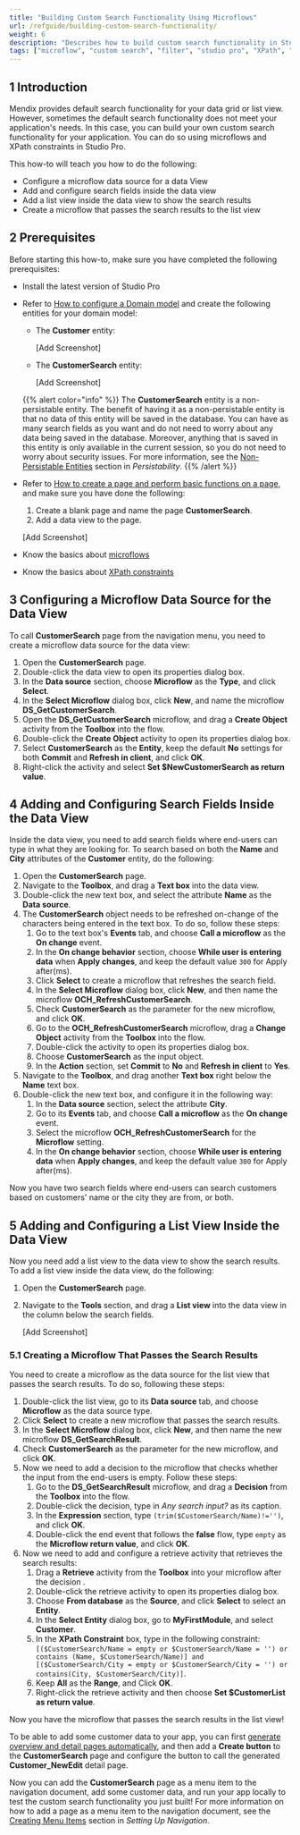 ```yaml
---
title: "Building Custom Search Functionality Using Microflows"
url: /refguide/building-custom-search-functionality/
weight: 6
description: "Describes how to build custom search functionality in Studio Pro using microflows and XPath constraints."
tags: ["microflow", "custom search", "filter", "studio pro", "XPath", "xpath"]
---
```


## 1 Introduction

Mendix provides default search functionality for your data grid or list view. However, sometimes the default search functionality does not meet your application's needs. In this case, you can build your own custom search functionality for your application. You can do so using microflows and XPath constraints in Studio Pro.

This how-to will teach you how to do the following:

* Configure a microflow data source for a data View
* Add and configure search fields inside the data view
* Add a list view inside the data view to show the search results
* Create a microflow that passes the search results to the list view

## 2 Prerequisites

Before starting this how-to, make sure you have completed the following prerequisites:

* Install the latest version of Studio Pro
* Refer to [How to configure a Domain model](/refguide/configuring-a-domain-model/) and create the following entities for your domain model:
    * The **Customer** entity:

        [Add Screenshot]

    * The **CustomerSearch** entity:

        [Add Screenshot]
    
    {{% alert color="info" %}}
    The **CustomerSearch** entity is a non-persistable entity. The benefit of having it as a non-persistable entity is that no data of this entity will be saved in the database. You can have as many search fields as you want and do not need to worry about any data being saved in the database. Moreover, anything that is saved in this entity is only available in the current session, so you do not need to worry about security issues. For more information, see the [Non-Persistable Entities](/refguide/persistability/#non-persistable) section in *Persistability*.
    {{% /alert %}}

* Refer to [How to create a page and perform basic functions on a page](/refguide/page/), and make sure you have done the following:
    1. Create a blank page and name the page **CustomerSearch**.
    2. Add a data view to the page.

    [Add Screenshot]

* Know the basics about [microflows](/refguide/microflows/)
* Know the basics about [XPath constraints](/refguide/xpath-constraints/)

## 3 Configuring a Microflow Data Source for the Data View

To call **CustomerSearch** page from the navigation menu, you need to create a microflow data source for the data view:

1. Open the **CustomerSearch** page.
2. Double-click the data view to open its properties dialog box.
3. In the **Data source** section, choose **Microflow** as the **Type**, and click **Select**.
4. In the **Select Microflow** dialog box, click **New**, and name the microflow **DS_GetCustomerSearch**.
5. Open the **DS_GetCustomerSearch** microflow, and drag a **Create Object** activity from the **Toolbox** into the flow.
6. Double-click the **Create Object** activity to open its properties dialog box.
7. Select **CustomerSearch** as the **Entity**, keep the default **No** settings for both **Commit** and **Refresh in client**, and click **OK**.
8. Right-click the activity and select **Set $NewCustomerSearch as return value**.

## 4 Adding and Configuring Search Fields Inside the Data View

Inside the data view, you need to add search fields where end-users can type in what they are looking for. To search based on both the **Name** and **City** attributes of the **Customer** entity, do the following:

1. Open the **CustomerSearch** page.
2. Navigate to the **Toolbox**, and drag a **Text box** into the data view.
3. Double-click the new text box, and select the attribute **Name** as the **Data source**.
4. The **CustomerSearch** object needs to be refreshed on-change of the characters being entered in the text box. To do so, follow these steps:
    1. Go to the text box's **Events** tab, and choose **Call a microflow** as the **On change** event.
    2. In the **On change behavior** section, choose **While user is entering data** when **Apply changes**, and keep the default value `300` for Apply after(ms).
    3. Click **Select** to create a microflow that refreshes the search field.
    4. In the **Select Microflow** dialog box, click **New**, and then name the microflow **OCH_RefreshCustomerSearch**.
    5. Check **CustomerSearch** as the parameter for the new microflow, and click **OK**.
    6. Go to the **OCH_RefreshCustomerSearch** microflow, drag a **Change Object** activity from the **Toolbox** into the flow.
    7. Double-click the activity to open its properties dialog box.
    8. Choose **CustomerSearch** as the input object.
    9. In the **Action** section, set **Commit** to **No** and **Refresh in client** to **Yes**.
5. Navigate to the **Toolbox**, and drag another **Text box** right below the **Name** text box.
6. Double-click the new text box, and configure it in the following way:
    1. In the **Data source** section, select the attribute **City**.
    2. Go to its **Events** tab, and choose **Call a microflow** as the **On change** event.
    3. Select the microflow **OCH_RefreshCustomerSearch** for the **Microflow** setting.
    4. In the **On change behavior** section, choose **While user is entering data** when **Apply changes**, and keep the default value `300` for Apply after(ms).

Now you have two search fields where end-users can search customers based on customers' name or the city they are from, or both.

## 5 Adding and Configuring a List View Inside the Data View

Now you need add a list view to the data view to show the search results. To add a list view inside the data view, do the following:

1. Open the **CustomerSearch** page.
2. Navigate to the **Tools** section, and drag a **List view** into the data view in the column below the search fields.

    [Add Screenshot]

### 5.1 Creating a Microflow That Passes the Search Results

You need to create a microflow as the data source for the list view that passes the search results. To do so, following these steps:

1. Double-click the list view, go to its **Data source** tab, and choose **Microflow** as the data source type.
2. Click **Select** to create a new microflow that passes the search results.
3. In the **Select Microflow** dialog box, click **New**, and then name the new microflow **DS_GetSearchResult**.
4. Check **CustomerSearch** as the parameter for the new microflow, and click **OK**.
5. Now we need to add a decision to the microflow that checks whether the input from the end-users is empty. Follow these steps:
    1. Go to the **DS_GetSearchResult** microflow, and drag a **Decision** from the **Toolbox** into the flow.
    2. Double-click the decision, type in *Any search input?* as its caption.
    3. In the **Expression** section, type `(trim($CustomerSearch/Name)!='')`, and click **OK**.
    4. Double-click the end event that follows the **false** flow, type `empty` as the **Microflow return value**, and click **OK**.
6. Now we need to add and configure a retrieve activity that retrieves the search results:
    1. Drag a **Retrieve** activity from the **Toolbox** into your microflow after the decision .
    2. Double-click the retrieve activity to open its properties dialog box.
    3. Choose **From database** as the **Source**, and click **Select** to select an **Entity**.
    4. In the **Select Entity** dialog box, go to **MyFirstModule**, and select **Customer**.
    5. In the **XPath Constraint** box, type in the following constraint: `[($CustomerSearch/Name = empty or $CustomerSearch/Name = '') or contains (Name, $CustomerSearch/Name)] and [($CustomerSearch/City = empty or $CustomerSearch/City = '') or contains(City, $CustomerSearch/City)]`.
    6. Keep **All** as the **Range**, and Click **OK**.
    7. Right-click the retrieve activity and then choose **Set $CustomerList as return value**.

Now you have the microflow that passes the search results in the list view!

To be able to add some customer data to your app, you can first [generate overview and detail pages automatically](/howto/front-end/create-your-first-two-overview-and-detail-pages/), and then add a **Create button** to the **CustomerSearch** page and configure the button to call the generated **Customer_NewEdit** detail page.

Now you can add the **CustomerSearch** page as a menu item to the navigation document, add some customer data, and run your app locally to test the custom search functionality you just built! For more information on how to add a page as a menu item to the navigation document, see the [Creating Menu Items](/refguide/setting-up-the-navigation-structure/) section in *Setting Up Navigation*.
